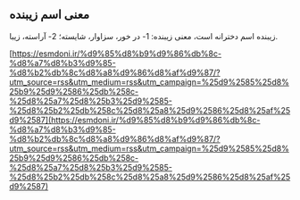 ## معنی اسم زیبنده


زیبنده اسم دخترانه است، معنی زیبنده: 1- در خور، سزاوار، شایسته؛ 2- آراسته، زیبا.

[https://esmdoni.ir/%d9%85%d8%b9%d9%86%db%8c-%d8%a7%d8%b3%d9%85-%d8%b2%db%8c%d8%a8%d9%86%d8%af%d9%87/?utm_source=rss&utm_medium=rss&utm_campaign=%25d9%2585%25d8%25b9%25d9%2586%25db%258c-%25d8%25a7%25d8%25b3%25d9%2585-%25d8%25b2%25db%258c%25d8%25a8%25d9%2586%25d8%25af%25d9%2587](https://esmdoni.ir/%d9%85%d8%b9%d9%86%db%8c-%d8%a7%d8%b3%d9%85-%d8%b2%db%8c%d8%a8%d9%86%d8%af%d9%87/?utm_source=rss&utm_medium=rss&utm_campaign=%25d9%2585%25d8%25b9%25d9%2586%25db%258c-%25d8%25a7%25d8%25b3%25d9%2585-%25d8%25b2%25db%258c%25d8%25a8%25d9%2586%25d8%25af%25d9%2587) 